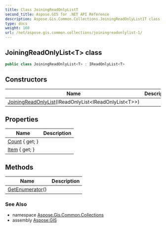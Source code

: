 ```yaml
---
title: Class JoiningReadOnlyListT
second_title: Aspose.GIS for .NET API Reference
description: Aspose.Gis.Common.Collections.JoiningReadOnlyList1T class. 
type: docs
weight: 160
url: /net/aspose.gis.common.collections/joiningreadonlylist-1/
---
```

## JoiningReadOnlyList&lt;T&gt; class

```csharp
public class JoiningReadOnlyList<T> : IReadOnlyList<T>
```

## Constructors

| Name | Description |
| --- | --- |
| [JoiningReadOnlyList](joiningreadonlylist/)(IReadOnlyList&lt;IReadOnlyList&lt;T&gt;&gt;) |  |

## Properties

| Name | Description |
| --- | --- |
| [Count](../../aspose.gis.common.collections/joiningreadonlylist-1/count/) { get; } |  |
| [Item](../../aspose.gis.common.collections/joiningreadonlylist-1/item/) { get; } |  |

## Methods

| Name | Description |
| --- | --- |
| [GetEnumerator](../../aspose.gis.common.collections/joiningreadonlylist-1/getenumerator/)() |  |

### See Also

* namespace [Aspose.Gis.Common.Collections](../../aspose.gis.common.collections/)
* assembly [Aspose.GIS](../../)


